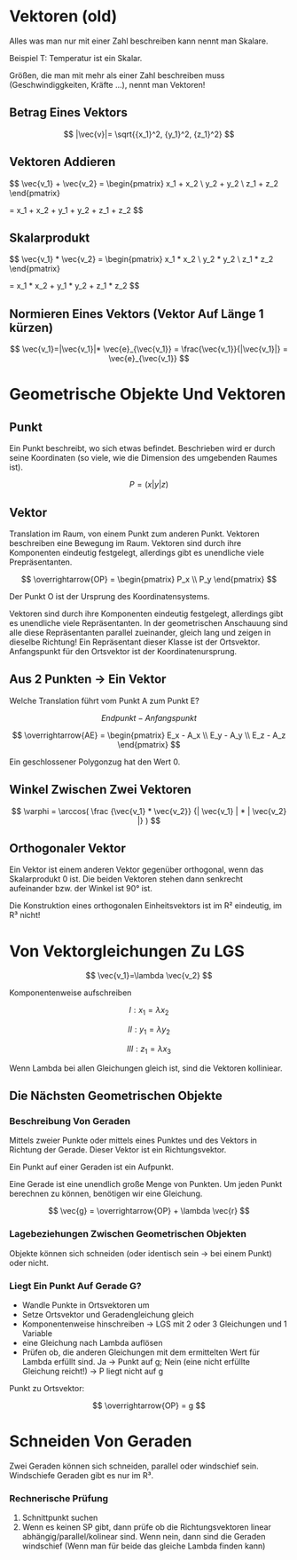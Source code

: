 # Vektoren (old)

Alles was man nur mit einer Zahl beschreiben kann nennt man Skalare. 

Beispiel T: Temperatur ist ein Skalar.

Größen, die man mit mehr als einer Zahl beschreiben muss (Geschwindiggkeiten, Kräfte …), nennt man Vektoren!

## Betrag Eines Vektors

$$
|\vec{v}|= \sqrt{{x_1}^2, {y_1}^2, {z_1}^2}
$$

## Vektoren Addieren

$$
\vec{v_1} + \vec{v_2} = 
\begin{pmatrix} x_1 + x_2 \\ y_2 + y_2 \\ z_1 + z_2 \end{pmatrix} 

= x_1 + x_2 + y_1 + y_2 + z_1 + z_2
$$

## Skalarprodukt

$$
\vec{v_1} * \vec{v_2} = 
\begin{pmatrix} x_1 * x_2 \\ y_2 * y_2 \\ z_1 * z_2 \end{pmatrix} 

= x_1 * x_2 + y_1 * y_2 + z_1 * z_2
$$

## Normieren Eines Vektors (Vektor Auf Länge 1 kürzen)

$$
\vec{v_1}=|\vec{v_1}|* \vec{e}_{\vec{v_1}} = \frac{\vec{v_1}}{|\vec{v_1}|} = \vec{e}_{\vec{v_1}}
$$

# Geometrische Objekte Und Vektoren

## Punkt

Ein Punkt beschreibt, wo sich etwas befindet. Beschrieben wird er durch seine Koordinaten (so viele, wie die Dimension des umgebenden Raumes ist).

$$
P = (x|y|z)
$$

## Vektor

Translation im Raum, von einem Punkt zum anderen Punkt. Vektoren beschreiben eine Bewegung im Raum. Vektoren sind durch ihre Komponenten eindeutig festgelegt, allerdings gibt es unendliche viele Prepräsentanten.

$$
\overrightarrow{OP} = 
\begin{pmatrix} P_x \\ P_y \end{pmatrix} 
$$

Der Punkt O ist der Ursprung des Koordinatensystems.

Vektoren sind durch ihre Komponenten eindeutig festgelegt, allerdings gibt es unendliche viele Repräsentanten. In der geometrischen Anschauung sind alle diese Repräsentanten parallel zueinander, gleich lang und zeigen in dieselbe Richtung! Ein Repräsentant dieser Klasse ist der Ortsvektor. Anfangspunkt für den Ortsvektor ist der Koordinatenursprung.

## Aus 2 Punkten → Ein Vektor

Welche Translation führt vom Punkt A zum Punkt E?

$$
Endpunkt - Anfangspunkt
$$

$$
\overrightarrow{AE} = 
\begin{pmatrix} E_x - A_x \\ E_y - A_y \\ E_z - A_z \end{pmatrix} 
$$

Ein geschlossener Polygonzug hat den Wert 0.

## Winkel Zwischen Zwei Vektoren

$$
\varphi = \arccos(
\frac
{\vec{v_1} * \vec{v_2}}
{| \vec{v_1} | * | \vec{v_2} |}
)
$$

## Orthogonaler Vektor

Ein Vektor ist einem anderen Vektor gegenüber orthogonal, wenn das Skalarprodukt 0 ist. Die beiden Vektoren stehen dann senkrecht aufeinander bzw. der Winkel ist 90° ist.

Die Konstruktion eines orthogonalen Einheitsvektors ist im R² eindeutig, im R³ nicht!

# Von Vektorgleichungen Zu LGS

$$
\vec{v_1}=\lambda \vec{v_2}
$$

Komponentenweise aufschreiben

$$
I: x_1= \lambda x_2
$$

$$
II: y_1= \lambda y_2
$$

$$
III: z_1= \lambda x_3
$$

Wenn Lambda bei allen Gleichungen gleich ist, sind die Vektoren kolliniear.

## Die Nächsten Geometrischen Objekte

### Beschreibung Von Geraden

Mittels zweier Punkte oder mittels eines Punktes und des Vektors in Richtung der Gerade. Dieser Vektor ist ein Richtungsvektor.

Ein Punkt auf einer Geraden ist ein Aufpunkt.

Eine Gerade ist eine unendlich große Menge von Punkten. Um jeden Punkt berechnen zu können, benötigen wir eine Gleichung.

$$
\vec{g} = \overrightarrow{OP} + \lambda \vec{r}
$$

### Lagebeziehungen Zwischen Geometrischen Objekten

Objekte können sich schneiden (oder identisch sein → bei einem Punkt) oder nicht.

### Liegt Ein Punkt Auf Gerade G?

- Wandle Punkte in Ortsvektoren um
- Setze Ortsvektor und Geradengleichung gleich
- Komponentenweise hinschreiben → LGS mit 2 oder 3 Gleichungen und 1 Variable
- eine Gleichung nach Lambda auflösen
- Prüfen ob, die anderen Gleichungen mit dem ermittelten Wert für Lambda erfüllt sind. Ja → Punkt auf g; Nein (eine nicht erfüllte Gleichung reicht!) → P liegt nicht auf g

Punkt zu Ortsvektor:

$$
\overrightarrow{OP} = g
$$

# Schneiden Von Geraden

Zwei Geraden können sich schneiden, parallel oder windschief sein. Windschiefe Geraden gibt es nur im R³.

### Rechnerische Prüfung

1. Schnittpunkt suchen
2. Wenn es keinen SP gibt, dann prüfe ob die Richtungsvektoren linear abhängig/parallel/kolinear sind. Wenn nein, dann sind die Geraden windschief (Wenn man für beide das gleiche Lambda finden kann)